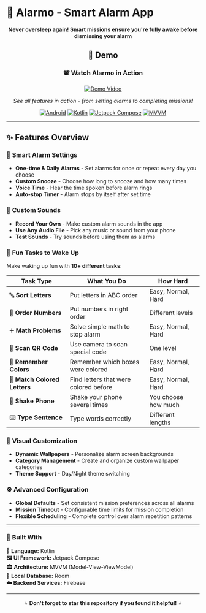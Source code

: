 # 🚨 Alarmo - Smart Alarm App

<div align="center">

**Never oversleep again! Smart missions ensure you're fully awake before dismissing your alarm**

## 🎥 Demo

### 📽️ **Watch Alarmo in Action**

[![Demo Video](https://img.shields.io/badge/Watch-Demo%20Video-red?style=for-the-badge&logo=play)](https://github.com/user-attachments/assets/cb5ae2c3-f11b-42c6-b6a1-e61ee5091c9b)

*See all features in action - from setting alarms to completing missions!*

[![Android](https://img.shields.io/badge/Platform-Android-3DDC84?style=for-the-badge&logo=android)](https://developer.android.com)
[![Kotlin](https://img.shields.io/badge/Language-Kotlin-7F52FF?style=for-the-badge&logo=kotlin)](https://kotlinlang.org)
[![Jetpack Compose](https://img.shields.io/badge/UI-Jetpack%20Compose-4285F4?style=for-the-badge&logo=jetpackcompose)](https://developer.android.com/jetpack/compose)
[![MVVM](https://img.shields.io/badge/Architecture-MVVM-FF9800?style=for-the-badge)](https://developer.android.com/topic/architecture)

</div>

---

## ✨ Features Overview

### 🔔 **Smart Alarm Settings**
- **One-time & Daily Alarms** - Set alarms for once or repeat every day you choose
- **Custom Snooze** - Choose how long to snooze and how many times
- **Voice Time** - Hear the time spoken before alarm rings
- **Auto-stop Timer** - Alarm stops by itself after set time

### 🎵 **Custom Sounds**
- **Record Your Own** - Make custom alarm sounds in the app
- **Use Any Audio File** - Pick any music or sound from your phone
- **Test Sounds** - Try sounds before using them as alarms

### 🧩 **Fun Tasks to Wake Up**
Make waking up fun with **10+ different tasks**:

| Task Type | What You Do | How Hard |
|-----------|-------------|----------|
| 🔤 **Sort Letters** | Put letters in ABC order | Easy, Normal, Hard |
| 🔢 **Order Numbers** | Put numbers in right order | Different levels |
| ➕ **Math Problems** | Solve simple math to stop alarm | Easy, Normal, Hard |
| 📱 **Scan QR Code** | Use camera to scan special code | One level |
| 🎨 **Remember Colors** | Remember which boxes were colored | Easy, Normal, Hard |
| 🌈 **Match Colored Letters** | Find letters that were colored before | Easy, Normal, Hard |
| 📱 **Shake Phone** | Shake your phone several times | You choose how much |
| ⌨️ **Type Sentence** | Type words correctly | Different lengths |

### 🎨 **Visual Customization**
- **Dynamic Wallpapers** - Personalize alarm screen backgrounds
- **Category Management** - Create and organize custom wallpaper categories
- **Theme Support** - Day/Night theme switching

### ⚙️ **Advanced Configuration**
- **Global Defaults** - Set consistent mission preferences across all alarms
- **Mission Timeout** - Configurable time limits for mission completion
- **Flexible Scheduling** - Complete control over alarm repetition patterns

---

### 🔧 **Built With**

**🎯 Language:** Kotlin  
**🖼️ UI Framework:** Jetpack Compose  
**🏛️ Architecture:** MVVM (Model-View-ViewModel)  
**💾 Local Database:** Room  
**☁️ Backend Services:** Firebase

---

<div align="center">

⭐ **Don't forget to star this repository if you found it helpful!** ⭐

</div>
